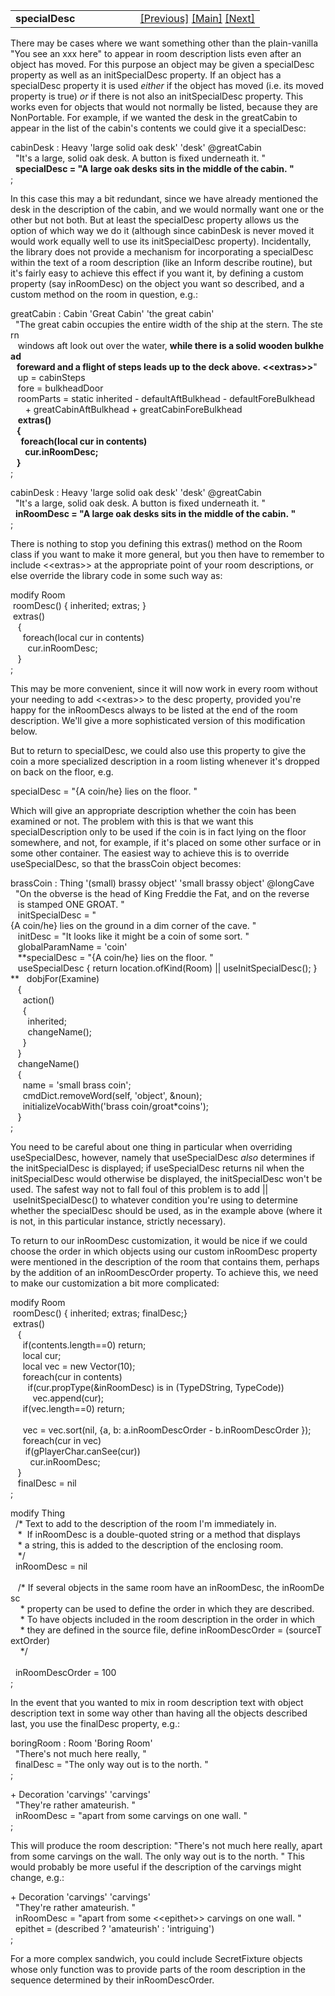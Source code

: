 <table width="100%" data-border="0" data-cellspacing="0"
data-cellpadding="3" data-bgcolor="#C0C0C0">
<colgroup>
<col style="width: 50%" />
<col style="width: 50%" />
</colgroup>
<tbody>
<tr>
<td style="text-align: left;"><strong>specialDesc<br />
</strong></td>
<td style="text-align: right;"><a
href="globalparamname.htm">[Previous]</a> <a
href="generalintroduction.htm">[Main]</a> <a
href="described.htm">[Next]</a></td>
</tr>
</tbody>
</table>

  
There may be cases where we want something other than the plain-vanilla
"You see an xxx here" to appear in room description lists even after an
object has moved. For this purpose an object may be given a specialDesc
property as well as an initSpecialDesc property. If an object has a
specialDesc property it is used *either* if the object has moved (i.e.
its moved property is true) *or* if there is not also an initSpecialDesc
property. This works even for objects that would not normally be listed,
because they are NonPortable. For example, if we wanted the desk in the
greatCabin to appear in the list of the cabin's contents we could give
it a specialDesc:  
  
cabinDesk : Heavy 'large solid oak desk' 'desk' @greatCabin  
  "It's a large, solid oak desk. A button is fixed underneath it. "  
  **specialDesc = "A large oak desks sits in the middle of the cabin. "**  
;  
  
In this case this may a bit redundant, since we have already mentioned
the desk in the description of the cabin, and we would normally want one
or the other but not both. But at least the specialDesc property allows
us the option of which way we do it (although since cabinDesk is never
moved it would work equally well to use its initSpecialDesc property).
Incidentally, the library does not provide a mechanism for incorporating
a specialDesc within the text of a room description (like an Inform
describe routine), but it's fairly easy to achieve this effect if you
want it, by defining a custom property (say inRoomDesc) on the object
you want so described, and a custom method on the room in question,
e.g.:  
  
greatCabin : Cabin 'Great Cabin' 'the great cabin'  
  "The great cabin occupies the entire width of the ship at the stern. The stern  
   windows aft look out over the water, **while there is a solid wooden bulkhead  
   foreward and a flight of steps leads up to the deck above. \<\<extras\>\>**"  
   up = cabinSteps  
   fore = bulkheadDoor  
   roomParts = static inherited - defaultAftBulkhead - defaultForeBulkhead  
      + greatCabinAftBulkhead + greatCabinForeBulkhead  
   **extras()  
   {  
     foreach(local cur in contents)  
       cur.inRoomDesc;  
   }**     
;  
  
cabinDesk : Heavy 'large solid oak desk' 'desk' @greatCabin  
  "It's a large, solid oak desk. A button is fixed underneath it. "  
  **inRoomDesc = "A large oak desks sits in the middle of the cabin. "**  
;  
  
There is nothing to stop you defining this extras() method on the Room
class if you want to make it more general, but you then have to remember
to include \<\<extras\>\> at the appropriate point of your room
descriptions, or else override the library code in some such way as:  
  
modify Room  
 roomDesc() { inherited; extras; }  
 extras()  
   {  
     foreach(local cur in contents)  
       cur.inRoomDesc;  
   }  
;  
  
This may be more convenient, since it will now work in every room
without your needing to add \<\<extras\>\> to the desc property,
provided you're happy for the inRoomDescs always to be listed at the end
of the room description. We'll give a more sophisticated version of this
modification below.  
  
But to return to specialDesc, we could also use this property to give
the coin a more specialized description in a room listing whenever it's
dropped on back on the floor, e.g.  
  
specialDesc = "{A coin/he} lies on the floor. "  
  
Which will give an appropriate description whether the coin has been
examined or not. The problem with this is that we want this
specialDescription only to be used if the coin is in fact lying on the
floor somewhere, and not, for example, if it's placed on some other
surface or in some other container. The easiest way to achieve this is
to override useSpecialDesc, so that the brassCoin object becomes:  
  
brassCoin : Thing '(small) brassy object' 'small brassy object' @longCave  
  "On the obverse is the head of King Freddie the Fat, and on the reverse  
   is stamped ONE GROAT. "   
   initSpecialDesc = "{A coin/he} lies on the ground in a dim corner of the cave. "  
   initDesc = "It looks like it might be a coin of some sort. "  
   globalParamName = 'coin'  
   **specialDesc = "{A coin/he} lies on the floor. "     
   useSpecialDesc { return location.ofKind(Room) \|\| useInitSpecialDesc(); }  
**   dobjFor(Examine)  
   {  
     action()  
     {  
       inherited;  
       changeName();  
     }  
   }  
   changeName()  
   {  
     name = 'small brass coin';  
     cmdDict.removeWord(self, 'object', &noun);  
     initializeVocabWith('brass coin/groat\*coins');  
   }   
;  
  
You need to be careful about one thing in particular when overriding
useSpecialDesc, however, namely that useSpecialDesc *also* determines if
the initSpecialDesc is displayed; if useSpecialDesc returns nil when the
initSpecialDesc would otherwise be displayed, the initSpecialDesc won't
be used. The safest way not to fall foul of this problem is to add
\|\| useInitSpecialDesc() to whatever condition you're using to
determine whether the specialDesc should be used, as in the example
above (where it is not, in this particular instance, strictly
necessary).  
  

To return to our inRoomDesc customization, it would be nice if we could
choose the order in which objects using our custom inRoomDesc property
were mentioned in the description of the room that contains them,
perhaps by the addition of an inRoomDescOrder property. To achieve this,
we need to make our customization a bit more complicated:  
  
  
modify Room  
 roomDesc() { inherited; extras; finalDesc;}  
 extras()  
   {  
     if(contents.length==0) return;  
     local cur;  
     local vec = new Vector(10);  
     foreach(cur in contents)  
       if(cur.propType(&inRoomDesc) is in (TypeDString, TypeCode))  
         vec.append(cur);  
     if(vec.length==0) return;    
    
     vec = vec.sort(nil, {a, b: a.inRoomDescOrder - b.inRoomDescOrder });  
     foreach(cur in vec)     
      if(gPlayerChar.canSee(cur))  
        cur.inRoomDesc;  
   }  
   finalDesc = nil  
;  
  
modify Thing  
  /\* Text to add to the description of the room I'm immediately in.  
   \*  If inRoomDesc is a double-quoted string or a method that displays  
   \* a string, this is added to the description of the enclosing room.  
   \*/  
  inRoomDesc = nil  
    
   /\* If several objects in the same room have an inRoomDesc, the inRoomDesc  
    \* property can be used to define the order in which they are described.  
    \* To have objects included in the room description in the order in which  
    \* they are defined in the source file, define inRoomDescOrder = (sourceTextOrder)  
    \*/  
     
  inRoomDescOrder = 100    
;  
  
In the event that you wanted to mix in room description text with object
description text in some way other than having all the objects described
last, you use the finalDesc property, e.g.:  
  
boringRoom : Room 'Boring Room'  
  "There's not much here really, "    
  finalDesc = "The only way out is to the north. "  
;  
  
+ Decoration 'carvings' 'carvings'  
  "They're rather amateurish. "  
  inRoomDesc = "apart from some carvings on one wall. "    
;  
  
This will produce the room description: "There's not much here really,
apart from some carvings on the wall. The only way out is to the north.
" This would probably be more useful if the description of the carvings
might change, e.g.:  
  
+ Decoration 'carvings' 'carvings'  
  "They're rather amateurish. "  
  inRoomDesc = "apart from some \<\<epithet\>\> carvings on one wall. "    
  epithet = (described ? 'amateurish' : 'intriguing')  
;  
  
For a more complex sandwich, you could include SecretFixture objects
whose only function was to provide parts of the room description in the
sequence determined by their inRoomDescOrder.  
  
  
